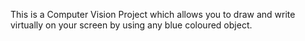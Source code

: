 This is a Computer Vision Project which allows you to draw and write virtually on your screen by using any blue coloured object.
